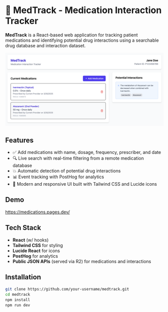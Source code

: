 # 💊 MedTrack - Medication Interaction Tracker

**MedTrack** is a React-based web application for tracking patient medications and identifying potential drug interactions using a searchable drug database and interaction dataset.

![MedTrack Screenshot](https://github.com/seanwessmith/medtrack/blob/main/screenshot.png)

## Features

- ✅ Add medications with name, dosage, frequency, prescriber, and date
- 🔍 Live search with real-time filtering from a remote medication database
- 💥 Automatic detection of potential drug interactions
- 📊 Event tracking with PostHog for analytics
- 💅 Modern and responsive UI built with Tailwind CSS and Lucide icons

## Demo

https://medications.pages.dev/

## Tech Stack

- **React** (w/ hooks)
- **Tailwind CSS** for styling
- **Lucide React** for icons
- **PostHog** for analytics
- **Public JSON APIs** (served via R2) for medications and interactions

## Installation

```bash
git clone https://github.com/your-username/medtrack.git
cd medtrack
npm install
npm run dev